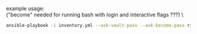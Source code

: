 example usage: \
("become" needed for running bash with login and interactive flags ???) \

```bash
ansible-playbook -i inventory.yml --ask-vault-pass --ask-become-pass rigel.yml -l firefly_device_2
```
